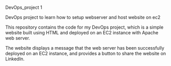 DevOps_project 1

DevOps project to learn how to setup webserver and host website on ec2

This repository contains the code for my DevOps project, which is a simple website built using HTML and deployed on an EC2 instance with Apache web server.

The website displays a message that the web server has been successfully deployed on an EC2 instance, and provides a button to share the website on LinkedIn.
